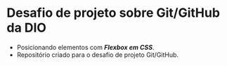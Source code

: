 # Desafio de projeto sobre Git/GitHub da DIO

- Posicionando elementos com ***Flexbox em CSS***.
- Repositório criado para o desafio de projeto Git/GitHub.
